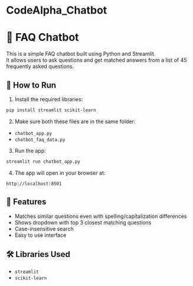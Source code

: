 # CodeAlpha_Chatbot

# 🤖 FAQ Chatbot

This is a simple FAQ chatbot built using Python and Streamlit.  
It allows users to ask questions and get matched answers from a list of 45 frequently asked questions.

## 🚀 How to Run

1. Install the required libraries:
```bash
pip install streamlit scikit-learn
```

2. Make sure both these files are in the same folder:
- `chatbot_app.py`
- `chatbot_faq_data.py`

3. Run the app:
```bash
streamlit run chatbot_app.py
```

4. The app will open in your browser at:
```
http://localhost:8501
```

## 📌 Features

- Matches similar questions even with spelling/capitalization differences
- Shows dropdown with top 3 closest matching questions
- Case-insensitive search
- Easy to use interface

## 🛠 Libraries Used

- `streamlit`
- `scikit-learn`
